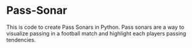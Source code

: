 # Pass-Sonar

This is code to create Pass Sonars in Python. 
Pass sonars are a way to visualize passing in a football match and highlight each players passing tendencies.
